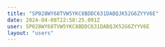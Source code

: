```yaml
---
title: "SP028WY68TVW5YKC8BDDC631DABQJK52G6ZYYV6E"
date: 2024-04-08T22:58:25.091Z
user: SP028WY68TVW5YKC8BDDC631DABQJK52G6ZYYV6E
layout: "users"
---
```

    